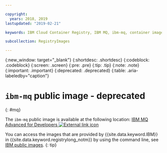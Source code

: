 ```yaml
---

copyright:
  years: 2018, 2019
lastupdated: "2019-02-21"

keywords: IBM Cloud Container Registry, IBM MQ, ibm-mq, container image, public image

subcollection: RegistryImages

---
```


{:new_window: target="_blank"}
{:shortdesc: .shortdesc}
{:codeblock: .codeblock}
{:screen: .screen}
{:pre: .pre}
{:tip: .tip}
{:note: .note}
{:important: .important}
{:deprecated: .deprecated}
{:table: .aria-labeledby="caption"}

# `ibm-mq` public image - deprecated
{: #mq}

The `ibm-mq` public image is available at the following location: [IBM MQ Advanced for Developers ![External link icon](../../../icons/launch-glyph.svg "External link icon")](https://hub.docker.com/r/ibmcom/mq/)

You can access the images that are provided by {{site.data.keyword.IBM}} in {{site.data.keyword.registrylong_notm}} by using the command line, see [IBM public images](/docs/services/Registry?topic=registry-public_images#public_images).
{: tip}
